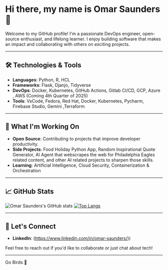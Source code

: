 # Hi there, my name is Omar Saunders 👋

Welcome to my GitHub profile! I'm a passionate DevOps engineer, open-source enthusiast, and lifelong learner. I enjoy building software that makes an impact and collaborating with others on exciting projects.

---

## 🛠️ Technologies & Tools

- **Languages**: Python, R, HCL
- **Frameworks**: Flask, Djanjo, Tidyverse
- **DevOps**: Docker, Kubernetes, GitHub Actions, Gitlab CI/CD, GCP, Azure , AWS (Coming 4th Quarter of 2025)
- **Tools**: VsCode, Fedora, Red Hat, Docker, Kubernetes, Pycharm, Firebase Studio, Gemini ,Terraform 

---

## 🌟 What I'm Working On

- **Open Source**: Contributing to projects that improve developer productivity.
- **Side Projects**: Food Holiday Python App, Random Inspirational Quote Generator, AI Agent that webscrapes the web for Philadelphia Eagles related content, and other AI related projects to sharpen those skills. 
- **Learning**: Artificial Intelligence, Cloud Security, Containerization & Orchestration

---

## 📈 GitHub Stats

![Omar Saunders's GitHub stats](https://github-readme-stats.vercel.app/api?username=OmarSaunders&show_icons=true&theme=radical)
[![Top Langs](https://github-readme-stats.vercel.app/api/top-langs/?username=OmarSaunders&layout=compact&theme=radical)](https://github.com/anuraghazra/github-readme-stats)

---

## 💬 Let's Connect

- **LinkedIn**: (https://www.linkedin.com/in/omar-saunders/))
  

Feel free to reach out if you'd like to collaborate or just chat about tech!

---


Go Birds 🦅
